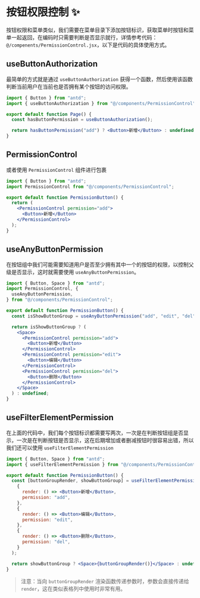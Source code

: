 # 按钮权限控制 ✨
按钮权限和菜单类似，我们需要在菜单目录下添加按钮标识，获取菜单时按钮和菜单一起返回，在编码时只需要判断是否显示就行，详情参考代码：`@/compenents/PermissionControl.jsx`，以下是代码的具体使用方式。

## useButtonAuthorization
最简单的方式就是通过 `useButtonAuthorization` 获得一个函数，然后使用该函数判断当前用户在当前也是否拥有某个按钮的访问权限。
```jsx
import { Button } from "antd";
import { useButtonAuthorization } from "@/components/PermissionControl";

export default function Page() {
  const hasButtonPermission = useButtonAuthorization();

  return hasButtonPermission("add") ? <Button>新增</Button> : undefined;
}
```

## PermissionControl
或者使用 `PermissionControl` 组件进行包裹
```jsx
import { Button } from "antd";
import PermissionControl from "@/components/PermissionControl";

export default function PermissionButton() {
  return (
    <PermissionControl permission="add">
      <Button>新增</Button>
    </PermissionControl>
  );
}
```

## useAnyButtonPermission
在按钮组中我们可能需要知道用户是否至少拥有其中一个的按钮的权限，以控制父级是否显示，这时就需要使用 `useAnyButtonPermission`。
```jsx
import { Button, Space } from "antd";
import PermissionControl, {
  useAnyButtonPermission,
} from "@/components/PermissionControl";

export default function PermissionButton() {
  const isShowButtonGroup = useAnyButtonPermission("add", "edit", "del");

  return isShowButtonGroup ? (
    <Space>
      <PermissionControl permission="add">
        <Button>新增</Button>
      </PermissionControl>
      <PermissionControl permission="edit">
        <Button>编辑</Button>
      </PermissionControl>
      <PermissionControl permission="del">
        <Button>删除</Button>
      </PermissionControl>
    </Space>
  ) : undefined;
}
```

## useFilterElementPermission
在上面的代码中，我们每个按钮标识都需要写两次，一次是在判断按钮组是否显示，一次是在判断按钮是否显示，这在后期增加或者删减按钮时很容易出错，所以我们还可以使用 `useFilterElementPermission`
```jsx
import { Button, Space } from "antd";
import { useFilterElementPermission } from "@/components/PermissionControl";

export default function PermissionButton() {
  const [buttonGroupRender, showButtonGroup] = useFilterElementPermission(
    {
      render: () => <Button>新增</Button>,
      permission: "add",
    },
    {
      render: () => <Button>编辑</Button>,
      permission: "edit",
    },
    {
      render: () => <Button>删除</Button>,
      permission: "del",
    }
  );

  return showButtonGroup ? <Space>{buttonGroupRender()}</Space> : undefined;
}

```
> 注意：当向 `buttonGroupRender` 渲染函数传递参数时，参数会直接传递给 `render`，这在类似表格列中使用时非常有用。
